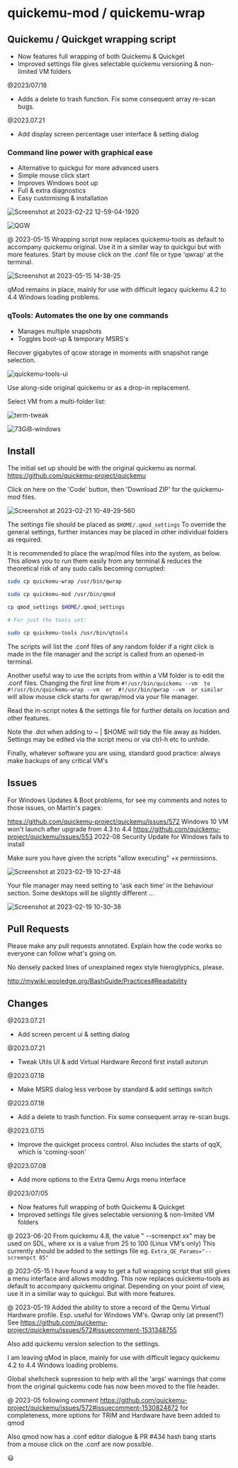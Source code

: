 # quickemu-mod  / quickemu-wrap

## Quickemu / Quickget wrapping script

- Now features full wrapping of both Quickemu & Quickget
- Improved settings file gives selectable quickemu versioning & non-limited VM folders

\@2023/07/18

- Adds a delete to trash function.  Fix some consequent array re-scan bugs.

\@2023.07.21

- Add display screen percentage user interface & setting dialog

### Command line power with graphical ease

- Alternative to quickgui for more advanced users
- Simple mouse click start
- Improves Windows boot up
- Full & extra diagnostics
- Easy customising & installation

![Screenshot at 2023-02-22 12-59-04-1920](https://user-images.githubusercontent.com/3956806/220619057-f63883d2-4d0d-4130-94e1-d444f1567be4.jpg)

![QGW](https://github.com/TuxVinyards/quickemu-mod/assets/3956806/c948f51a-a954-4180-ba62-1d5045e5f4fc)

\@ 2023-05-15 Wrapping script now replaces quickemu-tools as default to accompany quickemu original. Use it in a similar way to quickgui but with more features. Start by mouse click on the .conf file or type 'qwrap' at the terminal.

![Screenshot at 2023-05-15 14-38-25](https://github.com/TuxVinyards/quickemu-mod/assets/3956806/1ef00a03-203e-4099-89f7-f5a703cbe920)

qMod remains in place, mainly for use with difficult legacy quickemu 4.2 to 4.4 Windows loading problems.

### qTools: Automates the one by one commands

- Manages multiple snapshots
- Toggles boot-up & temporary MSRS's

Recover gigabytes of qcow storage in moments with snapshot range selection.

![quickemu-tools-ui](https://user-images.githubusercontent.com/3956806/233839490-52f03884-188c-4173-bc71-25184bbb3bad.png)

Use along-side original quickemu or as a drop-in replacement.  

Select VM from a multi-folder list:

![term-tweak](https://user-images.githubusercontent.com/3956806/219943219-ddbe3547-bcd6-4d48-afb0-b549c4810a9c.png)

![73GiB-windows](https://github.com/TuxVinyards/quickemu-mod/assets/3956806/90e4f9fe-92e2-4163-a76d-4c9da775b7ee)

## Install

The initial set up should be with the original quickemu as normal.  <https://github.com/quickemu-project/quickemu>

Click on here on the 'Code' button, then 'Download ZIP' for the quickemu-mod files.

![Screenshot at 2023-02-21 10-49-29-560](https://user-images.githubusercontent.com/3956806/220318265-e05b5f26-54b6-49e7-bc60-79df14b08a89.png)

The settings file should be placed as `$HOME/.qmod_settings` To override the general settings, further instances may be placed in other individual folders as required.

It is recommended to place the wrap/mod files into the system, as below. This allows you to run them easily from any terminal & reduces the theoretical risk of any sudo calls becoming corrupted:

```bash
sudo cp quickemu-wrap /usr/bin/qwrap

sudo cp quickemu-mod /usr/bin/qmod

cp qmod_settings $HOME/.qmod_settings

# For just the tools set:

sudo cp quickemu-tools /usr/bin/qtools
```

The scripts will list the .conf files of any random folder if a right click is made in the file manager and the script is called from an opened-in terminal.

Another useful way to use the scripts from within a VM folder is to edit the .conf files. Changing the first line from
`#!/usr/bin/quickemu --vm  to  #!/usr/bin/quickemu-wrap --vm  or  #!/usr/bin/qwrap --vm  or similar`  
will allow mouse click starts for qwrap/mod via your file manager.

Read the in-script notes & the settings file for further details on location and other features.

Note the .dot when adding to ~ | $HOME will tidy the file away as hidden. Settings may be edited via the script menu or via ctrl-h etc to unhide.

Finally, whatever software you are using, standard good practice: always make backups of any critical VM's

## Issues

For Windows Updates & Boot problems, for see my comments and notes to those issues, on Martin's pages:

 <https://github.com/quickemu-project/quickemu/issues/572>  Windows 10 VM won't launch after upgrade from 4.3 to 4.4
 <https://github.com/quickemu-project/quickemu/issues/553>  2022-08 Security Update for Windows fails to install

Make sure you have given the scripts "allow executing" +x permissions.  

![Screenshot at 2023-02-19 10-27-48](https://user-images.githubusercontent.com/3956806/219940371-fb1b778c-3bbc-4739-bdad-caee87a29d18.jpg)

Your file manager may need setting to 'ask each time' in the behaviour section.  Some desktops will be slightly different ...

![Screenshot at 2023-02-19 10-30-38](https://user-images.githubusercontent.com/3956806/219940035-9d4df156-8309-4845-8432-05941749dda1.png)

## Pull Requests

Please make any pull requests annotated. Explain how the code works so everyone can follow what's going on.

No densely packed lines of unexplained regex style hieroglyphics, please.

<http://mywiki.wooledge.org/BashGuide/Practices#Readability>

## Changes

\@2023.07.21

- Add screen percent ui & setting dialog

\@2023.07.21

- Tweak Utils UI  &  add Virtual Hardware Record first install autorun

\@2023.07.18

- Make MSRS dialog less verbose by standard & add settings switch

\@2023.07.18

- Add a delete to trash function.  Fix some consequent array re-scan bugs.

\@2023.07.15  

- Improve the quickget process control.  Also includes the starts of qqX, which is 'coming-soon'

\@2023.07.08  

- Add more options to the Extra Qemu Args menu interface

\@2023/07/05  

- Now features full wrapping of both Quickemu & Quickget
- Improved settings file gives selectable versioning & non-limited VM folders

\@ 2023-06-20  From quickemu 4.8, the value " --screenpct xx"  may be used on SDL, where xx is a value from 25 to 100   (Linux VM's only)   This currently should be added to the settings file eg. `Extra_QE_Params="--screenpct 85"`

\@ 2023-05-15 I have found a way to get a full wrapping script that still gives a menu interface and allows modding. This now replaces quickemu-tools as default to accompany quickemu original. Depending on your point of view, use it in a similar way to quickgui. But with more features.

\@ 2023-05-19  Added the ability to store a record of the Qemu Virtual Hardware profile.  Esp. useful for Windows VM's.
Qwrap only (at present?)  See <https://github.com/quickemu-project/quickemu/issues/572#issuecomment-1531348755>

Also add quickemu version selection to the settings.

I am leaving qMod in place, mainly for use with difficult legacy quickemu 4.2 to 4.4 Windows loading problems.

Global shellcheck supression to help with all the 'args' warnings that come from the original quickemu code has now been moved to the file header.

\@ 2023-05 following comment <https://github.com/quickemu-project/quickemu/issues/572#issuecomment-1530824872>
for completeness, more options for TRIM and Hardware have been added to qmod

Also qmod now has a .conf editor dialogue & PR #434 hash bang starts from a mouse click on the .conf are now possible.

😃
